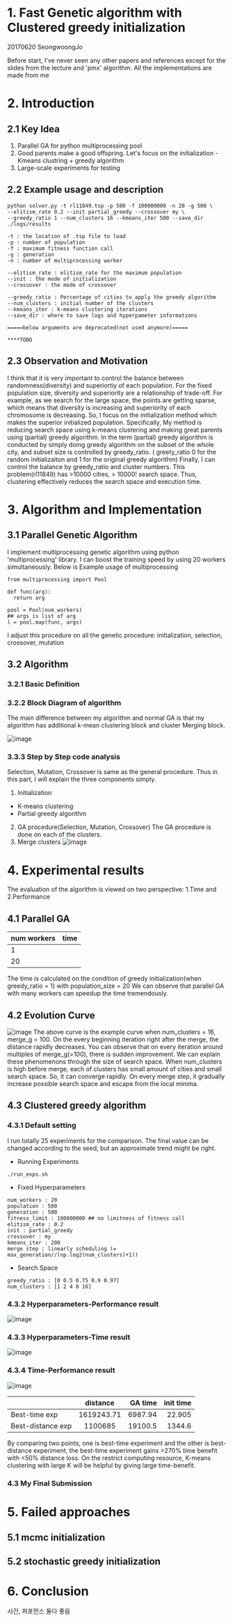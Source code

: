 # 1. Fast Genetic algorithm with Clustered greedy initialization
20170620 SeongwoongJo

Before start, I've never seen any other papers and references except for the slides from the lecture and 'pmx' algorithm.
All the implementations are made from me

# 2. Introduction
## 2.1 Key Idea
1. Parallel GA for python multiprocessing pool
2. Good parents make a good offspring. Let's focus on the initialization - Kmeans clustring + greedy algorithm
3. Large-scale experiments for testing 

## 2.2 Example usage and description

```
python solver.py -t rl11849.tsp -p 500 -f 100000000 -n 20 -g 500 \
--elitism_rate 0.2 --init partial_greedy --crossover my \
--greedy_ratio 1 --num_clusters 16 --kmeans_iter 500 --save_dir ./logs/results

-t : the location of .tsp file to load
-p : number of population
-f : maximum fitness function call
-g : generation 
-n : number of multiprocessing worker

--elitism_rate : elitism_rate for the maximum population
--init : the mode of initialization
--crossover : the mode of crossover

--greedy_ratio : Percentage of cities to apply the greedy algorithm
--num_clusters : initial number of the clusters
--kmeans_iter : k-means clustering iterations
--save_dir : where to save logs and hyperpameter informations

=====below arguments are deprecated(not used anymore)=====

****TODO

```

## 2.3 Observation and Motivation 
I think that it is very important to control the balance between randomness(diversity) and superiortiy of each population. For the fixed population size, diversity and superiority are a relationship of trade-off. For example, as we search for the large space, the points are getting sparse, which means that diversity is increasing and superiority of each chromosome is decreasing.
So, I focus on the initialization method which makes the superior initialized population. Specifically, My method is reducing search space using k-means clustering and making great parents using (partial) greedy algorithm. In the term (partial) greedy algorithm is conducted by simply doing greedy algorithm on the subset of the whole city, and subset size is controlled by greedy_ratio. ( greety_ratio 0 for the random initializaiton and 1 for the original greedy algorithm) Finally, I can control the balance by greedy_ratio and cluster numbers.
This problem(rl11849) has >10000 cities, > 10000! search space. Thus, clustering effectively reduces the search space and execution time. 

# 3. Algorithm and Implementation
## 3.1 Parallel Genetic Algorithm
I implement multiprocessing genetic algorithm using python 'multiprocessing' library.
I can boost the training speed by using 20 workers simultaneously.
Below is Example usage of multiprocessing

```
from multiprocessing import Pool

def func(arg):
  return arg

pool = Pool(num_workers)
## args is list of arg
l = pool.map(func, args)

```
I adjust this procedure on all the genetic procedure: initialization, selection, crossover, mutation

## 3.2 Algorithm
### 3.2.1 Basic Definition
### 3.2.2 Block Diagram of algorithm
The main difference between my algorithm and normal GA is that my algorithm has additional k-mean clustering block and cluster Merging block.

![image](https://github.com/SeongwoongJo/cs454-tsp-ga/blob/master/tsp/images/overall%20algorithm%20block%20diagram.png)

### 3.3.3 Step by Step code analysis
Selection, Mutation, Crossover is same as the general procedure. Thus in this part, I will explain the three components simply.
1. Initialization
- K-means clustering
- Partial greedy algorithm

2. GA procedure(Selection, Mutation, Crossover)
The GA procedure is done on each of the clusters. 
3. Merge clusters
![image](merging_algorithm_diagram.png)

# 4. Experimental results
The evaluation of the algorithm is viewed on two perspective: 1.Time and 2.Performance

## 4.1 Parallel GA

|  num workers  |   time        |    
| ------------- |:-------------:|
| 1  |  |
| 20 |  | 

The time is calculated on the condition of greedy initialization(when greedy_ratio = 1) with population_size = 20
We can observe that parallel GA with many workers can speedup the time tremendously.

## 4.2 Evolution Curve
![image](https://github.com/SeongwoongJo/cs454-tsp-ga/blob/master/tsp/images/evolution-curve.png)
The above curve is the example curve when num_clusters = 16, merge_g = 100.
On the every beginning iteration right after the merge, the distance rapidly decreases. You can observe that on every iteration around multiples of merge_g(=100), there is sudden improvement.
We can explain these phenomenons through the size of search space. When num_clusters is high before merge, each of clusters has small amount of cities and small search space. So, it can converge rapidly. On every merge step, it gradually increase possible search space and escape from the local minima.

## 4.3 Clustered greedy algorithm
### 4.3.1 Default setting
I run totally 25 experiments for the comparison. The final value can be changed according to the seed, but an approximate trend might be right.
- Running Experiments
```
./run_exps.sh
```

- Fixed Hyperparameters
```
num_workers : 20
population : 500
generation : 500
fitness_limit : 100000000 ## no limitness of fitness call
elitism_rate : 0.2
init : partial_greedy
crossover : my
kmeans_iter : 200
merge step : linearly scheduling (= max_generation//(np.log2(num_clusters)+1))
```

- Search Space

```
greedy_ratio : [0 0.5 0.75 0.9 0.97]
num_clusters : [1 2 4 8 16]
```

### 4.3.2 Hyperparameters-Performance result
![image](https://github.com/SeongwoongJo/cs454-tsp-ga/blob/master/tsp/images/hps-tsp_distance.png)

### 4.3.3 Hyperparameters-Time result
![image](https://github.com/SeongwoongJo/cs454-tsp-ga/blob/master/tsp/images/hps-time.png)

### 4.3.4 Time-Performance result
![image](https://github.com/SeongwoongJo/cs454-tsp-ga/blob/master/tsp/images/time-performance.png)

|         |   distance    | GA time  | init time |
| ------------- |:-------------:| -----:| ------:|
| Best-time exp | 1619243.71 | 6987.94 | 22.905 |
| Best-distance exp | 1100685      | 19100.5 | 1344.6 |

By comparing two points, one is best-time experiment and the other is best-distance experiment, the best-time experiment gains >270% time benefit with <50% distance loss.
On the restrict computing resource, K-means clustering with large K will be helpful by giving large time-benefit.


### 4.3 My Final Submission

# 5. Failed approaches
## 5.1 mcmc initialization
## 5.2 stochastic greedy initialization

# 6. Conclusion
시간, 퍼포먼스 둘다 좋음

